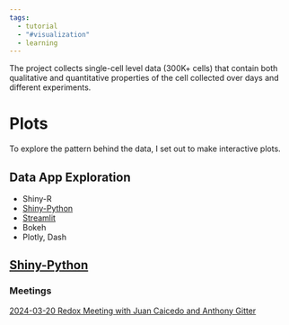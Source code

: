 ```yaml
---
tags:
  - tutorial
  - "#visualization"
  - learning
---
```

The project collects single-cell level data (300K+ cells) that contain both qualitative and quantitative properties of the cell collected over days and different experiments. 
# Plots
To explore the pattern behind the data, I set out to make interactive plots. 

## Data App Exploration 
- Shiny-R
- [Shiny-Python](#Shiny-Python)
- [Streamlit](https://docs.streamlit.io/)
- Bokeh
- Plotly, Dash

## [Shiny-Python](https://shiny.posit.co/py/)


### Meetings 
[2024-03-20 Redox Meeting with Juan Caicedo and Anthony Gitter](../../03%20-%20Resource/journal/events/2024-03-20%20Redox%20Meeting%20with%20Juan%20Caicedo%20and%20Anthony%20Gitter.md)
